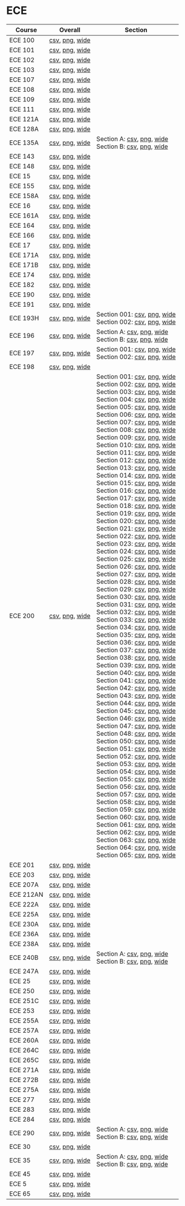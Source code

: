 # ECE

| Course | Overall | Section |
| ------ | ------- | ------- |
| ECE 100 | [csv](https://github.com/UCSD-Historical-Enrollment-Data/2023Fall/blob/main/overall/ECE%20100.csv), [png](https://raw.githubusercontent.com/UCSD-Historical-Enrollment-Data/2023Fall/main/plot_overall/ECE%20100.png), [wide](https://raw.githubusercontent.com/UCSD-Historical-Enrollment-Data/2023Fall/main/plot_overall_wide/ECE%20100.png) |  |
| ECE 101 | [csv](https://github.com/UCSD-Historical-Enrollment-Data/2023Fall/blob/main/overall/ECE%20101.csv), [png](https://raw.githubusercontent.com/UCSD-Historical-Enrollment-Data/2023Fall/main/plot_overall/ECE%20101.png), [wide](https://raw.githubusercontent.com/UCSD-Historical-Enrollment-Data/2023Fall/main/plot_overall_wide/ECE%20101.png) |  |
| ECE 102 | [csv](https://github.com/UCSD-Historical-Enrollment-Data/2023Fall/blob/main/overall/ECE%20102.csv), [png](https://raw.githubusercontent.com/UCSD-Historical-Enrollment-Data/2023Fall/main/plot_overall/ECE%20102.png), [wide](https://raw.githubusercontent.com/UCSD-Historical-Enrollment-Data/2023Fall/main/plot_overall_wide/ECE%20102.png) |  |
| ECE 103 | [csv](https://github.com/UCSD-Historical-Enrollment-Data/2023Fall/blob/main/overall/ECE%20103.csv), [png](https://raw.githubusercontent.com/UCSD-Historical-Enrollment-Data/2023Fall/main/plot_overall/ECE%20103.png), [wide](https://raw.githubusercontent.com/UCSD-Historical-Enrollment-Data/2023Fall/main/plot_overall_wide/ECE%20103.png) |  |
| ECE 107 | [csv](https://github.com/UCSD-Historical-Enrollment-Data/2023Fall/blob/main/overall/ECE%20107.csv), [png](https://raw.githubusercontent.com/UCSD-Historical-Enrollment-Data/2023Fall/main/plot_overall/ECE%20107.png), [wide](https://raw.githubusercontent.com/UCSD-Historical-Enrollment-Data/2023Fall/main/plot_overall_wide/ECE%20107.png) |  |
| ECE 108 | [csv](https://github.com/UCSD-Historical-Enrollment-Data/2023Fall/blob/main/overall/ECE%20108.csv), [png](https://raw.githubusercontent.com/UCSD-Historical-Enrollment-Data/2023Fall/main/plot_overall/ECE%20108.png), [wide](https://raw.githubusercontent.com/UCSD-Historical-Enrollment-Data/2023Fall/main/plot_overall_wide/ECE%20108.png) |  |
| ECE 109 | [csv](https://github.com/UCSD-Historical-Enrollment-Data/2023Fall/blob/main/overall/ECE%20109.csv), [png](https://raw.githubusercontent.com/UCSD-Historical-Enrollment-Data/2023Fall/main/plot_overall/ECE%20109.png), [wide](https://raw.githubusercontent.com/UCSD-Historical-Enrollment-Data/2023Fall/main/plot_overall_wide/ECE%20109.png) |  |
| ECE 111 | [csv](https://github.com/UCSD-Historical-Enrollment-Data/2023Fall/blob/main/overall/ECE%20111.csv), [png](https://raw.githubusercontent.com/UCSD-Historical-Enrollment-Data/2023Fall/main/plot_overall/ECE%20111.png), [wide](https://raw.githubusercontent.com/UCSD-Historical-Enrollment-Data/2023Fall/main/plot_overall_wide/ECE%20111.png) |  |
| ECE 121A | [csv](https://github.com/UCSD-Historical-Enrollment-Data/2023Fall/blob/main/overall/ECE%20121A.csv), [png](https://raw.githubusercontent.com/UCSD-Historical-Enrollment-Data/2023Fall/main/plot_overall/ECE%20121A.png), [wide](https://raw.githubusercontent.com/UCSD-Historical-Enrollment-Data/2023Fall/main/plot_overall_wide/ECE%20121A.png) |  |
| ECE 128A | [csv](https://github.com/UCSD-Historical-Enrollment-Data/2023Fall/blob/main/overall/ECE%20128A.csv), [png](https://raw.githubusercontent.com/UCSD-Historical-Enrollment-Data/2023Fall/main/plot_overall/ECE%20128A.png), [wide](https://raw.githubusercontent.com/UCSD-Historical-Enrollment-Data/2023Fall/main/plot_overall_wide/ECE%20128A.png) |  |
| ECE 135A | [csv](https://github.com/UCSD-Historical-Enrollment-Data/2023Fall/blob/main/overall/ECE%20135A.csv), [png](https://raw.githubusercontent.com/UCSD-Historical-Enrollment-Data/2023Fall/main/plot_overall/ECE%20135A.png), [wide](https://raw.githubusercontent.com/UCSD-Historical-Enrollment-Data/2023Fall/main/plot_overall_wide/ECE%20135A.png) | Section A: [csv](https://github.com/UCSD-Historical-Enrollment-Data/2023Fall/blob/main/section/ECE%20135A_A.csv), [png](https://raw.githubusercontent.com/UCSD-Historical-Enrollment-Data/2023Fall/main/plot_section/ECE%20135A_A.png), [wide](https://raw.githubusercontent.com/UCSD-Historical-Enrollment-Data/2023Fall/main/plot_section_wide/ECE%20135A_A.png)<br>Section B: [csv](https://github.com/UCSD-Historical-Enrollment-Data/2023Fall/blob/main/section/ECE%20135A_B.csv), [png](https://raw.githubusercontent.com/UCSD-Historical-Enrollment-Data/2023Fall/main/plot_section/ECE%20135A_B.png), [wide](https://raw.githubusercontent.com/UCSD-Historical-Enrollment-Data/2023Fall/main/plot_section_wide/ECE%20135A_B.png) |
| ECE 143 | [csv](https://github.com/UCSD-Historical-Enrollment-Data/2023Fall/blob/main/overall/ECE%20143.csv), [png](https://raw.githubusercontent.com/UCSD-Historical-Enrollment-Data/2023Fall/main/plot_overall/ECE%20143.png), [wide](https://raw.githubusercontent.com/UCSD-Historical-Enrollment-Data/2023Fall/main/plot_overall_wide/ECE%20143.png) |  |
| ECE 148 | [csv](https://github.com/UCSD-Historical-Enrollment-Data/2023Fall/blob/main/overall/ECE%20148.csv), [png](https://raw.githubusercontent.com/UCSD-Historical-Enrollment-Data/2023Fall/main/plot_overall/ECE%20148.png), [wide](https://raw.githubusercontent.com/UCSD-Historical-Enrollment-Data/2023Fall/main/plot_overall_wide/ECE%20148.png) |  |
| ECE 15 | [csv](https://github.com/UCSD-Historical-Enrollment-Data/2023Fall/blob/main/overall/ECE%2015.csv), [png](https://raw.githubusercontent.com/UCSD-Historical-Enrollment-Data/2023Fall/main/plot_overall/ECE%2015.png), [wide](https://raw.githubusercontent.com/UCSD-Historical-Enrollment-Data/2023Fall/main/plot_overall_wide/ECE%2015.png) |  |
| ECE 155 | [csv](https://github.com/UCSD-Historical-Enrollment-Data/2023Fall/blob/main/overall/ECE%20155.csv), [png](https://raw.githubusercontent.com/UCSD-Historical-Enrollment-Data/2023Fall/main/plot_overall/ECE%20155.png), [wide](https://raw.githubusercontent.com/UCSD-Historical-Enrollment-Data/2023Fall/main/plot_overall_wide/ECE%20155.png) |  |
| ECE 158A | [csv](https://github.com/UCSD-Historical-Enrollment-Data/2023Fall/blob/main/overall/ECE%20158A.csv), [png](https://raw.githubusercontent.com/UCSD-Historical-Enrollment-Data/2023Fall/main/plot_overall/ECE%20158A.png), [wide](https://raw.githubusercontent.com/UCSD-Historical-Enrollment-Data/2023Fall/main/plot_overall_wide/ECE%20158A.png) |  |
| ECE 16 | [csv](https://github.com/UCSD-Historical-Enrollment-Data/2023Fall/blob/main/overall/ECE%2016.csv), [png](https://raw.githubusercontent.com/UCSD-Historical-Enrollment-Data/2023Fall/main/plot_overall/ECE%2016.png), [wide](https://raw.githubusercontent.com/UCSD-Historical-Enrollment-Data/2023Fall/main/plot_overall_wide/ECE%2016.png) |  |
| ECE 161A | [csv](https://github.com/UCSD-Historical-Enrollment-Data/2023Fall/blob/main/overall/ECE%20161A.csv), [png](https://raw.githubusercontent.com/UCSD-Historical-Enrollment-Data/2023Fall/main/plot_overall/ECE%20161A.png), [wide](https://raw.githubusercontent.com/UCSD-Historical-Enrollment-Data/2023Fall/main/plot_overall_wide/ECE%20161A.png) |  |
| ECE 164 | [csv](https://github.com/UCSD-Historical-Enrollment-Data/2023Fall/blob/main/overall/ECE%20164.csv), [png](https://raw.githubusercontent.com/UCSD-Historical-Enrollment-Data/2023Fall/main/plot_overall/ECE%20164.png), [wide](https://raw.githubusercontent.com/UCSD-Historical-Enrollment-Data/2023Fall/main/plot_overall_wide/ECE%20164.png) |  |
| ECE 166 | [csv](https://github.com/UCSD-Historical-Enrollment-Data/2023Fall/blob/main/overall/ECE%20166.csv), [png](https://raw.githubusercontent.com/UCSD-Historical-Enrollment-Data/2023Fall/main/plot_overall/ECE%20166.png), [wide](https://raw.githubusercontent.com/UCSD-Historical-Enrollment-Data/2023Fall/main/plot_overall_wide/ECE%20166.png) |  |
| ECE 17 | [csv](https://github.com/UCSD-Historical-Enrollment-Data/2023Fall/blob/main/overall/ECE%2017.csv), [png](https://raw.githubusercontent.com/UCSD-Historical-Enrollment-Data/2023Fall/main/plot_overall/ECE%2017.png), [wide](https://raw.githubusercontent.com/UCSD-Historical-Enrollment-Data/2023Fall/main/plot_overall_wide/ECE%2017.png) |  |
| ECE 171A | [csv](https://github.com/UCSD-Historical-Enrollment-Data/2023Fall/blob/main/overall/ECE%20171A.csv), [png](https://raw.githubusercontent.com/UCSD-Historical-Enrollment-Data/2023Fall/main/plot_overall/ECE%20171A.png), [wide](https://raw.githubusercontent.com/UCSD-Historical-Enrollment-Data/2023Fall/main/plot_overall_wide/ECE%20171A.png) |  |
| ECE 171B | [csv](https://github.com/UCSD-Historical-Enrollment-Data/2023Fall/blob/main/overall/ECE%20171B.csv), [png](https://raw.githubusercontent.com/UCSD-Historical-Enrollment-Data/2023Fall/main/plot_overall/ECE%20171B.png), [wide](https://raw.githubusercontent.com/UCSD-Historical-Enrollment-Data/2023Fall/main/plot_overall_wide/ECE%20171B.png) |  |
| ECE 174 | [csv](https://github.com/UCSD-Historical-Enrollment-Data/2023Fall/blob/main/overall/ECE%20174.csv), [png](https://raw.githubusercontent.com/UCSD-Historical-Enrollment-Data/2023Fall/main/plot_overall/ECE%20174.png), [wide](https://raw.githubusercontent.com/UCSD-Historical-Enrollment-Data/2023Fall/main/plot_overall_wide/ECE%20174.png) |  |
| ECE 182 | [csv](https://github.com/UCSD-Historical-Enrollment-Data/2023Fall/blob/main/overall/ECE%20182.csv), [png](https://raw.githubusercontent.com/UCSD-Historical-Enrollment-Data/2023Fall/main/plot_overall/ECE%20182.png), [wide](https://raw.githubusercontent.com/UCSD-Historical-Enrollment-Data/2023Fall/main/plot_overall_wide/ECE%20182.png) |  |
| ECE 190 | [csv](https://github.com/UCSD-Historical-Enrollment-Data/2023Fall/blob/main/overall/ECE%20190.csv), [png](https://raw.githubusercontent.com/UCSD-Historical-Enrollment-Data/2023Fall/main/plot_overall/ECE%20190.png), [wide](https://raw.githubusercontent.com/UCSD-Historical-Enrollment-Data/2023Fall/main/plot_overall_wide/ECE%20190.png) |  |
| ECE 191 | [csv](https://github.com/UCSD-Historical-Enrollment-Data/2023Fall/blob/main/overall/ECE%20191.csv), [png](https://raw.githubusercontent.com/UCSD-Historical-Enrollment-Data/2023Fall/main/plot_overall/ECE%20191.png), [wide](https://raw.githubusercontent.com/UCSD-Historical-Enrollment-Data/2023Fall/main/plot_overall_wide/ECE%20191.png) |  |
| ECE 193H | [csv](https://github.com/UCSD-Historical-Enrollment-Data/2023Fall/blob/main/overall/ECE%20193H.csv), [png](https://raw.githubusercontent.com/UCSD-Historical-Enrollment-Data/2023Fall/main/plot_overall/ECE%20193H.png), [wide](https://raw.githubusercontent.com/UCSD-Historical-Enrollment-Data/2023Fall/main/plot_overall_wide/ECE%20193H.png) | Section 001: [csv](https://github.com/UCSD-Historical-Enrollment-Data/2023Fall/blob/main/section/ECE%20193H_001.csv), [png](https://raw.githubusercontent.com/UCSD-Historical-Enrollment-Data/2023Fall/main/plot_section/ECE%20193H_001.png), [wide](https://raw.githubusercontent.com/UCSD-Historical-Enrollment-Data/2023Fall/main/plot_section_wide/ECE%20193H_001.png)<br>Section 002: [csv](https://github.com/UCSD-Historical-Enrollment-Data/2023Fall/blob/main/section/ECE%20193H_002.csv), [png](https://raw.githubusercontent.com/UCSD-Historical-Enrollment-Data/2023Fall/main/plot_section/ECE%20193H_002.png), [wide](https://raw.githubusercontent.com/UCSD-Historical-Enrollment-Data/2023Fall/main/plot_section_wide/ECE%20193H_002.png) |
| ECE 196 | [csv](https://github.com/UCSD-Historical-Enrollment-Data/2023Fall/blob/main/overall/ECE%20196.csv), [png](https://raw.githubusercontent.com/UCSD-Historical-Enrollment-Data/2023Fall/main/plot_overall/ECE%20196.png), [wide](https://raw.githubusercontent.com/UCSD-Historical-Enrollment-Data/2023Fall/main/plot_overall_wide/ECE%20196.png) | Section A: [csv](https://github.com/UCSD-Historical-Enrollment-Data/2023Fall/blob/main/section/ECE%20196_A.csv), [png](https://raw.githubusercontent.com/UCSD-Historical-Enrollment-Data/2023Fall/main/plot_section/ECE%20196_A.png), [wide](https://raw.githubusercontent.com/UCSD-Historical-Enrollment-Data/2023Fall/main/plot_section_wide/ECE%20196_A.png)<br>Section B: [csv](https://github.com/UCSD-Historical-Enrollment-Data/2023Fall/blob/main/section/ECE%20196_B.csv), [png](https://raw.githubusercontent.com/UCSD-Historical-Enrollment-Data/2023Fall/main/plot_section/ECE%20196_B.png), [wide](https://raw.githubusercontent.com/UCSD-Historical-Enrollment-Data/2023Fall/main/plot_section_wide/ECE%20196_B.png) |
| ECE 197 | [csv](https://github.com/UCSD-Historical-Enrollment-Data/2023Fall/blob/main/overall/ECE%20197.csv), [png](https://raw.githubusercontent.com/UCSD-Historical-Enrollment-Data/2023Fall/main/plot_overall/ECE%20197.png), [wide](https://raw.githubusercontent.com/UCSD-Historical-Enrollment-Data/2023Fall/main/plot_overall_wide/ECE%20197.png) | Section 001: [csv](https://github.com/UCSD-Historical-Enrollment-Data/2023Fall/blob/main/section/ECE%20197_001.csv), [png](https://raw.githubusercontent.com/UCSD-Historical-Enrollment-Data/2023Fall/main/plot_section/ECE%20197_001.png), [wide](https://raw.githubusercontent.com/UCSD-Historical-Enrollment-Data/2023Fall/main/plot_section_wide/ECE%20197_001.png)<br>Section 002: [csv](https://github.com/UCSD-Historical-Enrollment-Data/2023Fall/blob/main/section/ECE%20197_002.csv), [png](https://raw.githubusercontent.com/UCSD-Historical-Enrollment-Data/2023Fall/main/plot_section/ECE%20197_002.png), [wide](https://raw.githubusercontent.com/UCSD-Historical-Enrollment-Data/2023Fall/main/plot_section_wide/ECE%20197_002.png) |
| ECE 198 | [csv](https://github.com/UCSD-Historical-Enrollment-Data/2023Fall/blob/main/overall/ECE%20198.csv), [png](https://raw.githubusercontent.com/UCSD-Historical-Enrollment-Data/2023Fall/main/plot_overall/ECE%20198.png), [wide](https://raw.githubusercontent.com/UCSD-Historical-Enrollment-Data/2023Fall/main/plot_overall_wide/ECE%20198.png) |  |
| ECE 200 | [csv](https://github.com/UCSD-Historical-Enrollment-Data/2023Fall/blob/main/overall/ECE%20200.csv), [png](https://raw.githubusercontent.com/UCSD-Historical-Enrollment-Data/2023Fall/main/plot_overall/ECE%20200.png), [wide](https://raw.githubusercontent.com/UCSD-Historical-Enrollment-Data/2023Fall/main/plot_overall_wide/ECE%20200.png) | Section 001: [csv](https://github.com/UCSD-Historical-Enrollment-Data/2023Fall/blob/main/section/ECE%20200_001.csv), [png](https://raw.githubusercontent.com/UCSD-Historical-Enrollment-Data/2023Fall/main/plot_section/ECE%20200_001.png), [wide](https://raw.githubusercontent.com/UCSD-Historical-Enrollment-Data/2023Fall/main/plot_section_wide/ECE%20200_001.png)<br>Section 002: [csv](https://github.com/UCSD-Historical-Enrollment-Data/2023Fall/blob/main/section/ECE%20200_002.csv), [png](https://raw.githubusercontent.com/UCSD-Historical-Enrollment-Data/2023Fall/main/plot_section/ECE%20200_002.png), [wide](https://raw.githubusercontent.com/UCSD-Historical-Enrollment-Data/2023Fall/main/plot_section_wide/ECE%20200_002.png)<br>Section 003: [csv](https://github.com/UCSD-Historical-Enrollment-Data/2023Fall/blob/main/section/ECE%20200_003.csv), [png](https://raw.githubusercontent.com/UCSD-Historical-Enrollment-Data/2023Fall/main/plot_section/ECE%20200_003.png), [wide](https://raw.githubusercontent.com/UCSD-Historical-Enrollment-Data/2023Fall/main/plot_section_wide/ECE%20200_003.png)<br>Section 004: [csv](https://github.com/UCSD-Historical-Enrollment-Data/2023Fall/blob/main/section/ECE%20200_004.csv), [png](https://raw.githubusercontent.com/UCSD-Historical-Enrollment-Data/2023Fall/main/plot_section/ECE%20200_004.png), [wide](https://raw.githubusercontent.com/UCSD-Historical-Enrollment-Data/2023Fall/main/plot_section_wide/ECE%20200_004.png)<br>Section 005: [csv](https://github.com/UCSD-Historical-Enrollment-Data/2023Fall/blob/main/section/ECE%20200_005.csv), [png](https://raw.githubusercontent.com/UCSD-Historical-Enrollment-Data/2023Fall/main/plot_section/ECE%20200_005.png), [wide](https://raw.githubusercontent.com/UCSD-Historical-Enrollment-Data/2023Fall/main/plot_section_wide/ECE%20200_005.png)<br>Section 006: [csv](https://github.com/UCSD-Historical-Enrollment-Data/2023Fall/blob/main/section/ECE%20200_006.csv), [png](https://raw.githubusercontent.com/UCSD-Historical-Enrollment-Data/2023Fall/main/plot_section/ECE%20200_006.png), [wide](https://raw.githubusercontent.com/UCSD-Historical-Enrollment-Data/2023Fall/main/plot_section_wide/ECE%20200_006.png)<br>Section 007: [csv](https://github.com/UCSD-Historical-Enrollment-Data/2023Fall/blob/main/section/ECE%20200_007.csv), [png](https://raw.githubusercontent.com/UCSD-Historical-Enrollment-Data/2023Fall/main/plot_section/ECE%20200_007.png), [wide](https://raw.githubusercontent.com/UCSD-Historical-Enrollment-Data/2023Fall/main/plot_section_wide/ECE%20200_007.png)<br>Section 008: [csv](https://github.com/UCSD-Historical-Enrollment-Data/2023Fall/blob/main/section/ECE%20200_008.csv), [png](https://raw.githubusercontent.com/UCSD-Historical-Enrollment-Data/2023Fall/main/plot_section/ECE%20200_008.png), [wide](https://raw.githubusercontent.com/UCSD-Historical-Enrollment-Data/2023Fall/main/plot_section_wide/ECE%20200_008.png)<br>Section 009: [csv](https://github.com/UCSD-Historical-Enrollment-Data/2023Fall/blob/main/section/ECE%20200_009.csv), [png](https://raw.githubusercontent.com/UCSD-Historical-Enrollment-Data/2023Fall/main/plot_section/ECE%20200_009.png), [wide](https://raw.githubusercontent.com/UCSD-Historical-Enrollment-Data/2023Fall/main/plot_section_wide/ECE%20200_009.png)<br>Section 010: [csv](https://github.com/UCSD-Historical-Enrollment-Data/2023Fall/blob/main/section/ECE%20200_010.csv), [png](https://raw.githubusercontent.com/UCSD-Historical-Enrollment-Data/2023Fall/main/plot_section/ECE%20200_010.png), [wide](https://raw.githubusercontent.com/UCSD-Historical-Enrollment-Data/2023Fall/main/plot_section_wide/ECE%20200_010.png)<br>Section 011: [csv](https://github.com/UCSD-Historical-Enrollment-Data/2023Fall/blob/main/section/ECE%20200_011.csv), [png](https://raw.githubusercontent.com/UCSD-Historical-Enrollment-Data/2023Fall/main/plot_section/ECE%20200_011.png), [wide](https://raw.githubusercontent.com/UCSD-Historical-Enrollment-Data/2023Fall/main/plot_section_wide/ECE%20200_011.png)<br>Section 012: [csv](https://github.com/UCSD-Historical-Enrollment-Data/2023Fall/blob/main/section/ECE%20200_012.csv), [png](https://raw.githubusercontent.com/UCSD-Historical-Enrollment-Data/2023Fall/main/plot_section/ECE%20200_012.png), [wide](https://raw.githubusercontent.com/UCSD-Historical-Enrollment-Data/2023Fall/main/plot_section_wide/ECE%20200_012.png)<br>Section 013: [csv](https://github.com/UCSD-Historical-Enrollment-Data/2023Fall/blob/main/section/ECE%20200_013.csv), [png](https://raw.githubusercontent.com/UCSD-Historical-Enrollment-Data/2023Fall/main/plot_section/ECE%20200_013.png), [wide](https://raw.githubusercontent.com/UCSD-Historical-Enrollment-Data/2023Fall/main/plot_section_wide/ECE%20200_013.png)<br>Section 014: [csv](https://github.com/UCSD-Historical-Enrollment-Data/2023Fall/blob/main/section/ECE%20200_014.csv), [png](https://raw.githubusercontent.com/UCSD-Historical-Enrollment-Data/2023Fall/main/plot_section/ECE%20200_014.png), [wide](https://raw.githubusercontent.com/UCSD-Historical-Enrollment-Data/2023Fall/main/plot_section_wide/ECE%20200_014.png)<br>Section 015: [csv](https://github.com/UCSD-Historical-Enrollment-Data/2023Fall/blob/main/section/ECE%20200_015.csv), [png](https://raw.githubusercontent.com/UCSD-Historical-Enrollment-Data/2023Fall/main/plot_section/ECE%20200_015.png), [wide](https://raw.githubusercontent.com/UCSD-Historical-Enrollment-Data/2023Fall/main/plot_section_wide/ECE%20200_015.png)<br>Section 016: [csv](https://github.com/UCSD-Historical-Enrollment-Data/2023Fall/blob/main/section/ECE%20200_016.csv), [png](https://raw.githubusercontent.com/UCSD-Historical-Enrollment-Data/2023Fall/main/plot_section/ECE%20200_016.png), [wide](https://raw.githubusercontent.com/UCSD-Historical-Enrollment-Data/2023Fall/main/plot_section_wide/ECE%20200_016.png)<br>Section 017: [csv](https://github.com/UCSD-Historical-Enrollment-Data/2023Fall/blob/main/section/ECE%20200_017.csv), [png](https://raw.githubusercontent.com/UCSD-Historical-Enrollment-Data/2023Fall/main/plot_section/ECE%20200_017.png), [wide](https://raw.githubusercontent.com/UCSD-Historical-Enrollment-Data/2023Fall/main/plot_section_wide/ECE%20200_017.png)<br>Section 018: [csv](https://github.com/UCSD-Historical-Enrollment-Data/2023Fall/blob/main/section/ECE%20200_018.csv), [png](https://raw.githubusercontent.com/UCSD-Historical-Enrollment-Data/2023Fall/main/plot_section/ECE%20200_018.png), [wide](https://raw.githubusercontent.com/UCSD-Historical-Enrollment-Data/2023Fall/main/plot_section_wide/ECE%20200_018.png)<br>Section 019: [csv](https://github.com/UCSD-Historical-Enrollment-Data/2023Fall/blob/main/section/ECE%20200_019.csv), [png](https://raw.githubusercontent.com/UCSD-Historical-Enrollment-Data/2023Fall/main/plot_section/ECE%20200_019.png), [wide](https://raw.githubusercontent.com/UCSD-Historical-Enrollment-Data/2023Fall/main/plot_section_wide/ECE%20200_019.png)<br>Section 020: [csv](https://github.com/UCSD-Historical-Enrollment-Data/2023Fall/blob/main/section/ECE%20200_020.csv), [png](https://raw.githubusercontent.com/UCSD-Historical-Enrollment-Data/2023Fall/main/plot_section/ECE%20200_020.png), [wide](https://raw.githubusercontent.com/UCSD-Historical-Enrollment-Data/2023Fall/main/plot_section_wide/ECE%20200_020.png)<br>Section 021: [csv](https://github.com/UCSD-Historical-Enrollment-Data/2023Fall/blob/main/section/ECE%20200_021.csv), [png](https://raw.githubusercontent.com/UCSD-Historical-Enrollment-Data/2023Fall/main/plot_section/ECE%20200_021.png), [wide](https://raw.githubusercontent.com/UCSD-Historical-Enrollment-Data/2023Fall/main/plot_section_wide/ECE%20200_021.png)<br>Section 022: [csv](https://github.com/UCSD-Historical-Enrollment-Data/2023Fall/blob/main/section/ECE%20200_022.csv), [png](https://raw.githubusercontent.com/UCSD-Historical-Enrollment-Data/2023Fall/main/plot_section/ECE%20200_022.png), [wide](https://raw.githubusercontent.com/UCSD-Historical-Enrollment-Data/2023Fall/main/plot_section_wide/ECE%20200_022.png)<br>Section 023: [csv](https://github.com/UCSD-Historical-Enrollment-Data/2023Fall/blob/main/section/ECE%20200_023.csv), [png](https://raw.githubusercontent.com/UCSD-Historical-Enrollment-Data/2023Fall/main/plot_section/ECE%20200_023.png), [wide](https://raw.githubusercontent.com/UCSD-Historical-Enrollment-Data/2023Fall/main/plot_section_wide/ECE%20200_023.png)<br>Section 024: [csv](https://github.com/UCSD-Historical-Enrollment-Data/2023Fall/blob/main/section/ECE%20200_024.csv), [png](https://raw.githubusercontent.com/UCSD-Historical-Enrollment-Data/2023Fall/main/plot_section/ECE%20200_024.png), [wide](https://raw.githubusercontent.com/UCSD-Historical-Enrollment-Data/2023Fall/main/plot_section_wide/ECE%20200_024.png)<br>Section 025: [csv](https://github.com/UCSD-Historical-Enrollment-Data/2023Fall/blob/main/section/ECE%20200_025.csv), [png](https://raw.githubusercontent.com/UCSD-Historical-Enrollment-Data/2023Fall/main/plot_section/ECE%20200_025.png), [wide](https://raw.githubusercontent.com/UCSD-Historical-Enrollment-Data/2023Fall/main/plot_section_wide/ECE%20200_025.png)<br>Section 026: [csv](https://github.com/UCSD-Historical-Enrollment-Data/2023Fall/blob/main/section/ECE%20200_026.csv), [png](https://raw.githubusercontent.com/UCSD-Historical-Enrollment-Data/2023Fall/main/plot_section/ECE%20200_026.png), [wide](https://raw.githubusercontent.com/UCSD-Historical-Enrollment-Data/2023Fall/main/plot_section_wide/ECE%20200_026.png)<br>Section 027: [csv](https://github.com/UCSD-Historical-Enrollment-Data/2023Fall/blob/main/section/ECE%20200_027.csv), [png](https://raw.githubusercontent.com/UCSD-Historical-Enrollment-Data/2023Fall/main/plot_section/ECE%20200_027.png), [wide](https://raw.githubusercontent.com/UCSD-Historical-Enrollment-Data/2023Fall/main/plot_section_wide/ECE%20200_027.png)<br>Section 028: [csv](https://github.com/UCSD-Historical-Enrollment-Data/2023Fall/blob/main/section/ECE%20200_028.csv), [png](https://raw.githubusercontent.com/UCSD-Historical-Enrollment-Data/2023Fall/main/plot_section/ECE%20200_028.png), [wide](https://raw.githubusercontent.com/UCSD-Historical-Enrollment-Data/2023Fall/main/plot_section_wide/ECE%20200_028.png)<br>Section 029: [csv](https://github.com/UCSD-Historical-Enrollment-Data/2023Fall/blob/main/section/ECE%20200_029.csv), [png](https://raw.githubusercontent.com/UCSD-Historical-Enrollment-Data/2023Fall/main/plot_section/ECE%20200_029.png), [wide](https://raw.githubusercontent.com/UCSD-Historical-Enrollment-Data/2023Fall/main/plot_section_wide/ECE%20200_029.png)<br>Section 030: [csv](https://github.com/UCSD-Historical-Enrollment-Data/2023Fall/blob/main/section/ECE%20200_030.csv), [png](https://raw.githubusercontent.com/UCSD-Historical-Enrollment-Data/2023Fall/main/plot_section/ECE%20200_030.png), [wide](https://raw.githubusercontent.com/UCSD-Historical-Enrollment-Data/2023Fall/main/plot_section_wide/ECE%20200_030.png)<br>Section 031: [csv](https://github.com/UCSD-Historical-Enrollment-Data/2023Fall/blob/main/section/ECE%20200_031.csv), [png](https://raw.githubusercontent.com/UCSD-Historical-Enrollment-Data/2023Fall/main/plot_section/ECE%20200_031.png), [wide](https://raw.githubusercontent.com/UCSD-Historical-Enrollment-Data/2023Fall/main/plot_section_wide/ECE%20200_031.png)<br>Section 032: [csv](https://github.com/UCSD-Historical-Enrollment-Data/2023Fall/blob/main/section/ECE%20200_032.csv), [png](https://raw.githubusercontent.com/UCSD-Historical-Enrollment-Data/2023Fall/main/plot_section/ECE%20200_032.png), [wide](https://raw.githubusercontent.com/UCSD-Historical-Enrollment-Data/2023Fall/main/plot_section_wide/ECE%20200_032.png)<br>Section 033: [csv](https://github.com/UCSD-Historical-Enrollment-Data/2023Fall/blob/main/section/ECE%20200_033.csv), [png](https://raw.githubusercontent.com/UCSD-Historical-Enrollment-Data/2023Fall/main/plot_section/ECE%20200_033.png), [wide](https://raw.githubusercontent.com/UCSD-Historical-Enrollment-Data/2023Fall/main/plot_section_wide/ECE%20200_033.png)<br>Section 034: [csv](https://github.com/UCSD-Historical-Enrollment-Data/2023Fall/blob/main/section/ECE%20200_034.csv), [png](https://raw.githubusercontent.com/UCSD-Historical-Enrollment-Data/2023Fall/main/plot_section/ECE%20200_034.png), [wide](https://raw.githubusercontent.com/UCSD-Historical-Enrollment-Data/2023Fall/main/plot_section_wide/ECE%20200_034.png)<br>Section 035: [csv](https://github.com/UCSD-Historical-Enrollment-Data/2023Fall/blob/main/section/ECE%20200_035.csv), [png](https://raw.githubusercontent.com/UCSD-Historical-Enrollment-Data/2023Fall/main/plot_section/ECE%20200_035.png), [wide](https://raw.githubusercontent.com/UCSD-Historical-Enrollment-Data/2023Fall/main/plot_section_wide/ECE%20200_035.png)<br>Section 036: [csv](https://github.com/UCSD-Historical-Enrollment-Data/2023Fall/blob/main/section/ECE%20200_036.csv), [png](https://raw.githubusercontent.com/UCSD-Historical-Enrollment-Data/2023Fall/main/plot_section/ECE%20200_036.png), [wide](https://raw.githubusercontent.com/UCSD-Historical-Enrollment-Data/2023Fall/main/plot_section_wide/ECE%20200_036.png)<br>Section 037: [csv](https://github.com/UCSD-Historical-Enrollment-Data/2023Fall/blob/main/section/ECE%20200_037.csv), [png](https://raw.githubusercontent.com/UCSD-Historical-Enrollment-Data/2023Fall/main/plot_section/ECE%20200_037.png), [wide](https://raw.githubusercontent.com/UCSD-Historical-Enrollment-Data/2023Fall/main/plot_section_wide/ECE%20200_037.png)<br>Section 038: [csv](https://github.com/UCSD-Historical-Enrollment-Data/2023Fall/blob/main/section/ECE%20200_038.csv), [png](https://raw.githubusercontent.com/UCSD-Historical-Enrollment-Data/2023Fall/main/plot_section/ECE%20200_038.png), [wide](https://raw.githubusercontent.com/UCSD-Historical-Enrollment-Data/2023Fall/main/plot_section_wide/ECE%20200_038.png)<br>Section 039: [csv](https://github.com/UCSD-Historical-Enrollment-Data/2023Fall/blob/main/section/ECE%20200_039.csv), [png](https://raw.githubusercontent.com/UCSD-Historical-Enrollment-Data/2023Fall/main/plot_section/ECE%20200_039.png), [wide](https://raw.githubusercontent.com/UCSD-Historical-Enrollment-Data/2023Fall/main/plot_section_wide/ECE%20200_039.png)<br>Section 040: [csv](https://github.com/UCSD-Historical-Enrollment-Data/2023Fall/blob/main/section/ECE%20200_040.csv), [png](https://raw.githubusercontent.com/UCSD-Historical-Enrollment-Data/2023Fall/main/plot_section/ECE%20200_040.png), [wide](https://raw.githubusercontent.com/UCSD-Historical-Enrollment-Data/2023Fall/main/plot_section_wide/ECE%20200_040.png)<br>Section 041: [csv](https://github.com/UCSD-Historical-Enrollment-Data/2023Fall/blob/main/section/ECE%20200_041.csv), [png](https://raw.githubusercontent.com/UCSD-Historical-Enrollment-Data/2023Fall/main/plot_section/ECE%20200_041.png), [wide](https://raw.githubusercontent.com/UCSD-Historical-Enrollment-Data/2023Fall/main/plot_section_wide/ECE%20200_041.png)<br>Section 042: [csv](https://github.com/UCSD-Historical-Enrollment-Data/2023Fall/blob/main/section/ECE%20200_042.csv), [png](https://raw.githubusercontent.com/UCSD-Historical-Enrollment-Data/2023Fall/main/plot_section/ECE%20200_042.png), [wide](https://raw.githubusercontent.com/UCSD-Historical-Enrollment-Data/2023Fall/main/plot_section_wide/ECE%20200_042.png)<br>Section 043: [csv](https://github.com/UCSD-Historical-Enrollment-Data/2023Fall/blob/main/section/ECE%20200_043.csv), [png](https://raw.githubusercontent.com/UCSD-Historical-Enrollment-Data/2023Fall/main/plot_section/ECE%20200_043.png), [wide](https://raw.githubusercontent.com/UCSD-Historical-Enrollment-Data/2023Fall/main/plot_section_wide/ECE%20200_043.png)<br>Section 044: [csv](https://github.com/UCSD-Historical-Enrollment-Data/2023Fall/blob/main/section/ECE%20200_044.csv), [png](https://raw.githubusercontent.com/UCSD-Historical-Enrollment-Data/2023Fall/main/plot_section/ECE%20200_044.png), [wide](https://raw.githubusercontent.com/UCSD-Historical-Enrollment-Data/2023Fall/main/plot_section_wide/ECE%20200_044.png)<br>Section 045: [csv](https://github.com/UCSD-Historical-Enrollment-Data/2023Fall/blob/main/section/ECE%20200_045.csv), [png](https://raw.githubusercontent.com/UCSD-Historical-Enrollment-Data/2023Fall/main/plot_section/ECE%20200_045.png), [wide](https://raw.githubusercontent.com/UCSD-Historical-Enrollment-Data/2023Fall/main/plot_section_wide/ECE%20200_045.png)<br>Section 046: [csv](https://github.com/UCSD-Historical-Enrollment-Data/2023Fall/blob/main/section/ECE%20200_046.csv), [png](https://raw.githubusercontent.com/UCSD-Historical-Enrollment-Data/2023Fall/main/plot_section/ECE%20200_046.png), [wide](https://raw.githubusercontent.com/UCSD-Historical-Enrollment-Data/2023Fall/main/plot_section_wide/ECE%20200_046.png)<br>Section 047: [csv](https://github.com/UCSD-Historical-Enrollment-Data/2023Fall/blob/main/section/ECE%20200_047.csv), [png](https://raw.githubusercontent.com/UCSD-Historical-Enrollment-Data/2023Fall/main/plot_section/ECE%20200_047.png), [wide](https://raw.githubusercontent.com/UCSD-Historical-Enrollment-Data/2023Fall/main/plot_section_wide/ECE%20200_047.png)<br>Section 048: [csv](https://github.com/UCSD-Historical-Enrollment-Data/2023Fall/blob/main/section/ECE%20200_048.csv), [png](https://raw.githubusercontent.com/UCSD-Historical-Enrollment-Data/2023Fall/main/plot_section/ECE%20200_048.png), [wide](https://raw.githubusercontent.com/UCSD-Historical-Enrollment-Data/2023Fall/main/plot_section_wide/ECE%20200_048.png)<br>Section 050: [csv](https://github.com/UCSD-Historical-Enrollment-Data/2023Fall/blob/main/section/ECE%20200_050.csv), [png](https://raw.githubusercontent.com/UCSD-Historical-Enrollment-Data/2023Fall/main/plot_section/ECE%20200_050.png), [wide](https://raw.githubusercontent.com/UCSD-Historical-Enrollment-Data/2023Fall/main/plot_section_wide/ECE%20200_050.png)<br>Section 051: [csv](https://github.com/UCSD-Historical-Enrollment-Data/2023Fall/blob/main/section/ECE%20200_051.csv), [png](https://raw.githubusercontent.com/UCSD-Historical-Enrollment-Data/2023Fall/main/plot_section/ECE%20200_051.png), [wide](https://raw.githubusercontent.com/UCSD-Historical-Enrollment-Data/2023Fall/main/plot_section_wide/ECE%20200_051.png)<br>Section 052: [csv](https://github.com/UCSD-Historical-Enrollment-Data/2023Fall/blob/main/section/ECE%20200_052.csv), [png](https://raw.githubusercontent.com/UCSD-Historical-Enrollment-Data/2023Fall/main/plot_section/ECE%20200_052.png), [wide](https://raw.githubusercontent.com/UCSD-Historical-Enrollment-Data/2023Fall/main/plot_section_wide/ECE%20200_052.png)<br>Section 053: [csv](https://github.com/UCSD-Historical-Enrollment-Data/2023Fall/blob/main/section/ECE%20200_053.csv), [png](https://raw.githubusercontent.com/UCSD-Historical-Enrollment-Data/2023Fall/main/plot_section/ECE%20200_053.png), [wide](https://raw.githubusercontent.com/UCSD-Historical-Enrollment-Data/2023Fall/main/plot_section_wide/ECE%20200_053.png)<br>Section 054: [csv](https://github.com/UCSD-Historical-Enrollment-Data/2023Fall/blob/main/section/ECE%20200_054.csv), [png](https://raw.githubusercontent.com/UCSD-Historical-Enrollment-Data/2023Fall/main/plot_section/ECE%20200_054.png), [wide](https://raw.githubusercontent.com/UCSD-Historical-Enrollment-Data/2023Fall/main/plot_section_wide/ECE%20200_054.png)<br>Section 055: [csv](https://github.com/UCSD-Historical-Enrollment-Data/2023Fall/blob/main/section/ECE%20200_055.csv), [png](https://raw.githubusercontent.com/UCSD-Historical-Enrollment-Data/2023Fall/main/plot_section/ECE%20200_055.png), [wide](https://raw.githubusercontent.com/UCSD-Historical-Enrollment-Data/2023Fall/main/plot_section_wide/ECE%20200_055.png)<br>Section 056: [csv](https://github.com/UCSD-Historical-Enrollment-Data/2023Fall/blob/main/section/ECE%20200_056.csv), [png](https://raw.githubusercontent.com/UCSD-Historical-Enrollment-Data/2023Fall/main/plot_section/ECE%20200_056.png), [wide](https://raw.githubusercontent.com/UCSD-Historical-Enrollment-Data/2023Fall/main/plot_section_wide/ECE%20200_056.png)<br>Section 057: [csv](https://github.com/UCSD-Historical-Enrollment-Data/2023Fall/blob/main/section/ECE%20200_057.csv), [png](https://raw.githubusercontent.com/UCSD-Historical-Enrollment-Data/2023Fall/main/plot_section/ECE%20200_057.png), [wide](https://raw.githubusercontent.com/UCSD-Historical-Enrollment-Data/2023Fall/main/plot_section_wide/ECE%20200_057.png)<br>Section 058: [csv](https://github.com/UCSD-Historical-Enrollment-Data/2023Fall/blob/main/section/ECE%20200_058.csv), [png](https://raw.githubusercontent.com/UCSD-Historical-Enrollment-Data/2023Fall/main/plot_section/ECE%20200_058.png), [wide](https://raw.githubusercontent.com/UCSD-Historical-Enrollment-Data/2023Fall/main/plot_section_wide/ECE%20200_058.png)<br>Section 059: [csv](https://github.com/UCSD-Historical-Enrollment-Data/2023Fall/blob/main/section/ECE%20200_059.csv), [png](https://raw.githubusercontent.com/UCSD-Historical-Enrollment-Data/2023Fall/main/plot_section/ECE%20200_059.png), [wide](https://raw.githubusercontent.com/UCSD-Historical-Enrollment-Data/2023Fall/main/plot_section_wide/ECE%20200_059.png)<br>Section 060: [csv](https://github.com/UCSD-Historical-Enrollment-Data/2023Fall/blob/main/section/ECE%20200_060.csv), [png](https://raw.githubusercontent.com/UCSD-Historical-Enrollment-Data/2023Fall/main/plot_section/ECE%20200_060.png), [wide](https://raw.githubusercontent.com/UCSD-Historical-Enrollment-Data/2023Fall/main/plot_section_wide/ECE%20200_060.png)<br>Section 061: [csv](https://github.com/UCSD-Historical-Enrollment-Data/2023Fall/blob/main/section/ECE%20200_061.csv), [png](https://raw.githubusercontent.com/UCSD-Historical-Enrollment-Data/2023Fall/main/plot_section/ECE%20200_061.png), [wide](https://raw.githubusercontent.com/UCSD-Historical-Enrollment-Data/2023Fall/main/plot_section_wide/ECE%20200_061.png)<br>Section 062: [csv](https://github.com/UCSD-Historical-Enrollment-Data/2023Fall/blob/main/section/ECE%20200_062.csv), [png](https://raw.githubusercontent.com/UCSD-Historical-Enrollment-Data/2023Fall/main/plot_section/ECE%20200_062.png), [wide](https://raw.githubusercontent.com/UCSD-Historical-Enrollment-Data/2023Fall/main/plot_section_wide/ECE%20200_062.png)<br>Section 063: [csv](https://github.com/UCSD-Historical-Enrollment-Data/2023Fall/blob/main/section/ECE%20200_063.csv), [png](https://raw.githubusercontent.com/UCSD-Historical-Enrollment-Data/2023Fall/main/plot_section/ECE%20200_063.png), [wide](https://raw.githubusercontent.com/UCSD-Historical-Enrollment-Data/2023Fall/main/plot_section_wide/ECE%20200_063.png)<br>Section 064: [csv](https://github.com/UCSD-Historical-Enrollment-Data/2023Fall/blob/main/section/ECE%20200_064.csv), [png](https://raw.githubusercontent.com/UCSD-Historical-Enrollment-Data/2023Fall/main/plot_section/ECE%20200_064.png), [wide](https://raw.githubusercontent.com/UCSD-Historical-Enrollment-Data/2023Fall/main/plot_section_wide/ECE%20200_064.png)<br>Section 065: [csv](https://github.com/UCSD-Historical-Enrollment-Data/2023Fall/blob/main/section/ECE%20200_065.csv), [png](https://raw.githubusercontent.com/UCSD-Historical-Enrollment-Data/2023Fall/main/plot_section/ECE%20200_065.png), [wide](https://raw.githubusercontent.com/UCSD-Historical-Enrollment-Data/2023Fall/main/plot_section_wide/ECE%20200_065.png) |
| ECE 201 | [csv](https://github.com/UCSD-Historical-Enrollment-Data/2023Fall/blob/main/overall/ECE%20201.csv), [png](https://raw.githubusercontent.com/UCSD-Historical-Enrollment-Data/2023Fall/main/plot_overall/ECE%20201.png), [wide](https://raw.githubusercontent.com/UCSD-Historical-Enrollment-Data/2023Fall/main/plot_overall_wide/ECE%20201.png) |  |
| ECE 203 | [csv](https://github.com/UCSD-Historical-Enrollment-Data/2023Fall/blob/main/overall/ECE%20203.csv), [png](https://raw.githubusercontent.com/UCSD-Historical-Enrollment-Data/2023Fall/main/plot_overall/ECE%20203.png), [wide](https://raw.githubusercontent.com/UCSD-Historical-Enrollment-Data/2023Fall/main/plot_overall_wide/ECE%20203.png) |  |
| ECE 207A | [csv](https://github.com/UCSD-Historical-Enrollment-Data/2023Fall/blob/main/overall/ECE%20207A.csv), [png](https://raw.githubusercontent.com/UCSD-Historical-Enrollment-Data/2023Fall/main/plot_overall/ECE%20207A.png), [wide](https://raw.githubusercontent.com/UCSD-Historical-Enrollment-Data/2023Fall/main/plot_overall_wide/ECE%20207A.png) |  |
| ECE 212AN | [csv](https://github.com/UCSD-Historical-Enrollment-Data/2023Fall/blob/main/overall/ECE%20212AN.csv), [png](https://raw.githubusercontent.com/UCSD-Historical-Enrollment-Data/2023Fall/main/plot_overall/ECE%20212AN.png), [wide](https://raw.githubusercontent.com/UCSD-Historical-Enrollment-Data/2023Fall/main/plot_overall_wide/ECE%20212AN.png) |  |
| ECE 222A | [csv](https://github.com/UCSD-Historical-Enrollment-Data/2023Fall/blob/main/overall/ECE%20222A.csv), [png](https://raw.githubusercontent.com/UCSD-Historical-Enrollment-Data/2023Fall/main/plot_overall/ECE%20222A.png), [wide](https://raw.githubusercontent.com/UCSD-Historical-Enrollment-Data/2023Fall/main/plot_overall_wide/ECE%20222A.png) |  |
| ECE 225A | [csv](https://github.com/UCSD-Historical-Enrollment-Data/2023Fall/blob/main/overall/ECE%20225A.csv), [png](https://raw.githubusercontent.com/UCSD-Historical-Enrollment-Data/2023Fall/main/plot_overall/ECE%20225A.png), [wide](https://raw.githubusercontent.com/UCSD-Historical-Enrollment-Data/2023Fall/main/plot_overall_wide/ECE%20225A.png) |  |
| ECE 230A | [csv](https://github.com/UCSD-Historical-Enrollment-Data/2023Fall/blob/main/overall/ECE%20230A.csv), [png](https://raw.githubusercontent.com/UCSD-Historical-Enrollment-Data/2023Fall/main/plot_overall/ECE%20230A.png), [wide](https://raw.githubusercontent.com/UCSD-Historical-Enrollment-Data/2023Fall/main/plot_overall_wide/ECE%20230A.png) |  |
| ECE 236A | [csv](https://github.com/UCSD-Historical-Enrollment-Data/2023Fall/blob/main/overall/ECE%20236A.csv), [png](https://raw.githubusercontent.com/UCSD-Historical-Enrollment-Data/2023Fall/main/plot_overall/ECE%20236A.png), [wide](https://raw.githubusercontent.com/UCSD-Historical-Enrollment-Data/2023Fall/main/plot_overall_wide/ECE%20236A.png) |  |
| ECE 238A | [csv](https://github.com/UCSD-Historical-Enrollment-Data/2023Fall/blob/main/overall/ECE%20238A.csv), [png](https://raw.githubusercontent.com/UCSD-Historical-Enrollment-Data/2023Fall/main/plot_overall/ECE%20238A.png), [wide](https://raw.githubusercontent.com/UCSD-Historical-Enrollment-Data/2023Fall/main/plot_overall_wide/ECE%20238A.png) |  |
| ECE 240B | [csv](https://github.com/UCSD-Historical-Enrollment-Data/2023Fall/blob/main/overall/ECE%20240B.csv), [png](https://raw.githubusercontent.com/UCSD-Historical-Enrollment-Data/2023Fall/main/plot_overall/ECE%20240B.png), [wide](https://raw.githubusercontent.com/UCSD-Historical-Enrollment-Data/2023Fall/main/plot_overall_wide/ECE%20240B.png) | Section A: [csv](https://github.com/UCSD-Historical-Enrollment-Data/2023Fall/blob/main/section/ECE%20240B_A.csv), [png](https://raw.githubusercontent.com/UCSD-Historical-Enrollment-Data/2023Fall/main/plot_section/ECE%20240B_A.png), [wide](https://raw.githubusercontent.com/UCSD-Historical-Enrollment-Data/2023Fall/main/plot_section_wide/ECE%20240B_A.png)<br>Section B: [csv](https://github.com/UCSD-Historical-Enrollment-Data/2023Fall/blob/main/section/ECE%20240B_B.csv), [png](https://raw.githubusercontent.com/UCSD-Historical-Enrollment-Data/2023Fall/main/plot_section/ECE%20240B_B.png), [wide](https://raw.githubusercontent.com/UCSD-Historical-Enrollment-Data/2023Fall/main/plot_section_wide/ECE%20240B_B.png) |
| ECE 247A | [csv](https://github.com/UCSD-Historical-Enrollment-Data/2023Fall/blob/main/overall/ECE%20247A.csv), [png](https://raw.githubusercontent.com/UCSD-Historical-Enrollment-Data/2023Fall/main/plot_overall/ECE%20247A.png), [wide](https://raw.githubusercontent.com/UCSD-Historical-Enrollment-Data/2023Fall/main/plot_overall_wide/ECE%20247A.png) |  |
| ECE 25 | [csv](https://github.com/UCSD-Historical-Enrollment-Data/2023Fall/blob/main/overall/ECE%2025.csv), [png](https://raw.githubusercontent.com/UCSD-Historical-Enrollment-Data/2023Fall/main/plot_overall/ECE%2025.png), [wide](https://raw.githubusercontent.com/UCSD-Historical-Enrollment-Data/2023Fall/main/plot_overall_wide/ECE%2025.png) |  |
| ECE 250 | [csv](https://github.com/UCSD-Historical-Enrollment-Data/2023Fall/blob/main/overall/ECE%20250.csv), [png](https://raw.githubusercontent.com/UCSD-Historical-Enrollment-Data/2023Fall/main/plot_overall/ECE%20250.png), [wide](https://raw.githubusercontent.com/UCSD-Historical-Enrollment-Data/2023Fall/main/plot_overall_wide/ECE%20250.png) |  |
| ECE 251C | [csv](https://github.com/UCSD-Historical-Enrollment-Data/2023Fall/blob/main/overall/ECE%20251C.csv), [png](https://raw.githubusercontent.com/UCSD-Historical-Enrollment-Data/2023Fall/main/plot_overall/ECE%20251C.png), [wide](https://raw.githubusercontent.com/UCSD-Historical-Enrollment-Data/2023Fall/main/plot_overall_wide/ECE%20251C.png) |  |
| ECE 253 | [csv](https://github.com/UCSD-Historical-Enrollment-Data/2023Fall/blob/main/overall/ECE%20253.csv), [png](https://raw.githubusercontent.com/UCSD-Historical-Enrollment-Data/2023Fall/main/plot_overall/ECE%20253.png), [wide](https://raw.githubusercontent.com/UCSD-Historical-Enrollment-Data/2023Fall/main/plot_overall_wide/ECE%20253.png) |  |
| ECE 255A | [csv](https://github.com/UCSD-Historical-Enrollment-Data/2023Fall/blob/main/overall/ECE%20255A.csv), [png](https://raw.githubusercontent.com/UCSD-Historical-Enrollment-Data/2023Fall/main/plot_overall/ECE%20255A.png), [wide](https://raw.githubusercontent.com/UCSD-Historical-Enrollment-Data/2023Fall/main/plot_overall_wide/ECE%20255A.png) |  |
| ECE 257A | [csv](https://github.com/UCSD-Historical-Enrollment-Data/2023Fall/blob/main/overall/ECE%20257A.csv), [png](https://raw.githubusercontent.com/UCSD-Historical-Enrollment-Data/2023Fall/main/plot_overall/ECE%20257A.png), [wide](https://raw.githubusercontent.com/UCSD-Historical-Enrollment-Data/2023Fall/main/plot_overall_wide/ECE%20257A.png) |  |
| ECE 260A | [csv](https://github.com/UCSD-Historical-Enrollment-Data/2023Fall/blob/main/overall/ECE%20260A.csv), [png](https://raw.githubusercontent.com/UCSD-Historical-Enrollment-Data/2023Fall/main/plot_overall/ECE%20260A.png), [wide](https://raw.githubusercontent.com/UCSD-Historical-Enrollment-Data/2023Fall/main/plot_overall_wide/ECE%20260A.png) |  |
| ECE 264C | [csv](https://github.com/UCSD-Historical-Enrollment-Data/2023Fall/blob/main/overall/ECE%20264C.csv), [png](https://raw.githubusercontent.com/UCSD-Historical-Enrollment-Data/2023Fall/main/plot_overall/ECE%20264C.png), [wide](https://raw.githubusercontent.com/UCSD-Historical-Enrollment-Data/2023Fall/main/plot_overall_wide/ECE%20264C.png) |  |
| ECE 265C | [csv](https://github.com/UCSD-Historical-Enrollment-Data/2023Fall/blob/main/overall/ECE%20265C.csv), [png](https://raw.githubusercontent.com/UCSD-Historical-Enrollment-Data/2023Fall/main/plot_overall/ECE%20265C.png), [wide](https://raw.githubusercontent.com/UCSD-Historical-Enrollment-Data/2023Fall/main/plot_overall_wide/ECE%20265C.png) |  |
| ECE 271A | [csv](https://github.com/UCSD-Historical-Enrollment-Data/2023Fall/blob/main/overall/ECE%20271A.csv), [png](https://raw.githubusercontent.com/UCSD-Historical-Enrollment-Data/2023Fall/main/plot_overall/ECE%20271A.png), [wide](https://raw.githubusercontent.com/UCSD-Historical-Enrollment-Data/2023Fall/main/plot_overall_wide/ECE%20271A.png) |  |
| ECE 272B | [csv](https://github.com/UCSD-Historical-Enrollment-Data/2023Fall/blob/main/overall/ECE%20272B.csv), [png](https://raw.githubusercontent.com/UCSD-Historical-Enrollment-Data/2023Fall/main/plot_overall/ECE%20272B.png), [wide](https://raw.githubusercontent.com/UCSD-Historical-Enrollment-Data/2023Fall/main/plot_overall_wide/ECE%20272B.png) |  |
| ECE 275A | [csv](https://github.com/UCSD-Historical-Enrollment-Data/2023Fall/blob/main/overall/ECE%20275A.csv), [png](https://raw.githubusercontent.com/UCSD-Historical-Enrollment-Data/2023Fall/main/plot_overall/ECE%20275A.png), [wide](https://raw.githubusercontent.com/UCSD-Historical-Enrollment-Data/2023Fall/main/plot_overall_wide/ECE%20275A.png) |  |
| ECE 277 | [csv](https://github.com/UCSD-Historical-Enrollment-Data/2023Fall/blob/main/overall/ECE%20277.csv), [png](https://raw.githubusercontent.com/UCSD-Historical-Enrollment-Data/2023Fall/main/plot_overall/ECE%20277.png), [wide](https://raw.githubusercontent.com/UCSD-Historical-Enrollment-Data/2023Fall/main/plot_overall_wide/ECE%20277.png) |  |
| ECE 283 | [csv](https://github.com/UCSD-Historical-Enrollment-Data/2023Fall/blob/main/overall/ECE%20283.csv), [png](https://raw.githubusercontent.com/UCSD-Historical-Enrollment-Data/2023Fall/main/plot_overall/ECE%20283.png), [wide](https://raw.githubusercontent.com/UCSD-Historical-Enrollment-Data/2023Fall/main/plot_overall_wide/ECE%20283.png) |  |
| ECE 284 | [csv](https://github.com/UCSD-Historical-Enrollment-Data/2023Fall/blob/main/overall/ECE%20284.csv), [png](https://raw.githubusercontent.com/UCSD-Historical-Enrollment-Data/2023Fall/main/plot_overall/ECE%20284.png), [wide](https://raw.githubusercontent.com/UCSD-Historical-Enrollment-Data/2023Fall/main/plot_overall_wide/ECE%20284.png) |  |
| ECE 290 | [csv](https://github.com/UCSD-Historical-Enrollment-Data/2023Fall/blob/main/overall/ECE%20290.csv), [png](https://raw.githubusercontent.com/UCSD-Historical-Enrollment-Data/2023Fall/main/plot_overall/ECE%20290.png), [wide](https://raw.githubusercontent.com/UCSD-Historical-Enrollment-Data/2023Fall/main/plot_overall_wide/ECE%20290.png) | Section A: [csv](https://github.com/UCSD-Historical-Enrollment-Data/2023Fall/blob/main/section/ECE%20290_A.csv), [png](https://raw.githubusercontent.com/UCSD-Historical-Enrollment-Data/2023Fall/main/plot_section/ECE%20290_A.png), [wide](https://raw.githubusercontent.com/UCSD-Historical-Enrollment-Data/2023Fall/main/plot_section_wide/ECE%20290_A.png)<br>Section B: [csv](https://github.com/UCSD-Historical-Enrollment-Data/2023Fall/blob/main/section/ECE%20290_B.csv), [png](https://raw.githubusercontent.com/UCSD-Historical-Enrollment-Data/2023Fall/main/plot_section/ECE%20290_B.png), [wide](https://raw.githubusercontent.com/UCSD-Historical-Enrollment-Data/2023Fall/main/plot_section_wide/ECE%20290_B.png) |
| ECE 30 | [csv](https://github.com/UCSD-Historical-Enrollment-Data/2023Fall/blob/main/overall/ECE%2030.csv), [png](https://raw.githubusercontent.com/UCSD-Historical-Enrollment-Data/2023Fall/main/plot_overall/ECE%2030.png), [wide](https://raw.githubusercontent.com/UCSD-Historical-Enrollment-Data/2023Fall/main/plot_overall_wide/ECE%2030.png) |  |
| ECE 35 | [csv](https://github.com/UCSD-Historical-Enrollment-Data/2023Fall/blob/main/overall/ECE%2035.csv), [png](https://raw.githubusercontent.com/UCSD-Historical-Enrollment-Data/2023Fall/main/plot_overall/ECE%2035.png), [wide](https://raw.githubusercontent.com/UCSD-Historical-Enrollment-Data/2023Fall/main/plot_overall_wide/ECE%2035.png) | Section A: [csv](https://github.com/UCSD-Historical-Enrollment-Data/2023Fall/blob/main/section/ECE%2035_A.csv), [png](https://raw.githubusercontent.com/UCSD-Historical-Enrollment-Data/2023Fall/main/plot_section/ECE%2035_A.png), [wide](https://raw.githubusercontent.com/UCSD-Historical-Enrollment-Data/2023Fall/main/plot_section_wide/ECE%2035_A.png)<br>Section B: [csv](https://github.com/UCSD-Historical-Enrollment-Data/2023Fall/blob/main/section/ECE%2035_B.csv), [png](https://raw.githubusercontent.com/UCSD-Historical-Enrollment-Data/2023Fall/main/plot_section/ECE%2035_B.png), [wide](https://raw.githubusercontent.com/UCSD-Historical-Enrollment-Data/2023Fall/main/plot_section_wide/ECE%2035_B.png) |
| ECE 45 | [csv](https://github.com/UCSD-Historical-Enrollment-Data/2023Fall/blob/main/overall/ECE%2045.csv), [png](https://raw.githubusercontent.com/UCSD-Historical-Enrollment-Data/2023Fall/main/plot_overall/ECE%2045.png), [wide](https://raw.githubusercontent.com/UCSD-Historical-Enrollment-Data/2023Fall/main/plot_overall_wide/ECE%2045.png) |  |
| ECE 5 | [csv](https://github.com/UCSD-Historical-Enrollment-Data/2023Fall/blob/main/overall/ECE%205.csv), [png](https://raw.githubusercontent.com/UCSD-Historical-Enrollment-Data/2023Fall/main/plot_overall/ECE%205.png), [wide](https://raw.githubusercontent.com/UCSD-Historical-Enrollment-Data/2023Fall/main/plot_overall_wide/ECE%205.png) |  |
| ECE 65 | [csv](https://github.com/UCSD-Historical-Enrollment-Data/2023Fall/blob/main/overall/ECE%2065.csv), [png](https://raw.githubusercontent.com/UCSD-Historical-Enrollment-Data/2023Fall/main/plot_overall/ECE%2065.png), [wide](https://raw.githubusercontent.com/UCSD-Historical-Enrollment-Data/2023Fall/main/plot_overall_wide/ECE%2065.png) |  |
